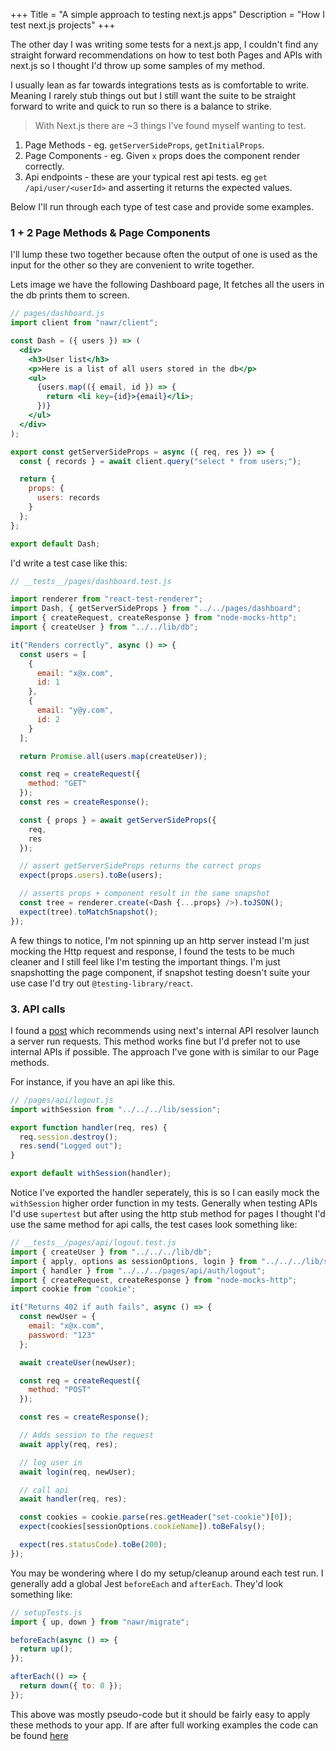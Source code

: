 +++
Title = "A simple approach to testing next.js apps"
Description = "How I test next.js projects"
+++

The other day I was writing some tests for a next.js app, I couldn't find any straight forward recommendations on how to test both Pages and APIs with next.js so I thought I'd throw up some samples of my method.

I usually lean as far towards integrations tests as is comfortable to write. Meaning I rarely stub things out but I still want the suite to be straight forward to write and quick to run so there is a balance to strike.

> With Next.js there are ~3 things I've found myself wanting to test.

1. Page Methods - eg. `getServerSideProps`, `getInitialProps`.
2. Page Components - eg. Given `x` props does the component render correctly.
3. Api endpoints - these are your typical rest api tests. eg `get /api/user/<userId>` and asserting it returns the expected values.

Below I'll run through each type of test case and provide some examples.

### 1 + 2 Page Methods & Page Components

I'll lump these two together because often the output of one is used as the input for the other so they are convenient to write together.

Lets image we have the following Dashboard page, It fetches all the users in the db prints them to screen.

```jsx
// pages/dashboard.js
import client from "nawr/client";

const Dash = ({ users }) => (
  <div>
    <h3>User list</h3>
    <p>Here is a list of all users stored in the db</p>
    <ul>
      {users.map(({ email, id }) => {
        return <li key={id}>{email}</li>;
      })}
    </ul>
  </div>
);

export const getServerSideProps = async ({ req, res }) => {
  const { records } = await client.query("select * from users;");

  return {
    props: {
      users: records
    }
  };
};

export default Dash;
```

I'd write a test case like this:

```javascript
// __tests__/pages/dashboard.test.js

import renderer from "react-test-renderer";
import Dash, { getServerSideProps } from "../../pages/dashboard";
import { createRequest, createResponse } from "node-mocks-http";
import { createUser } from "../../lib/db";

it("Renders correctly", async () => {
  const users = [
    {
      email: "x@x.com",
      id: 1
    },
    {
      email: "y@y.com",
      id: 2
    }
  ];

  return Promise.all(users.map(createUser));

  const req = createRequest({
    method: "GET"
  });
  const res = createResponse();

  const { props } = await getServerSideProps({
    req,
    res
  });

  // assert getServerSideProps returns the correct props
  expect(props.users).toBe(users);

  // asserts props + component result in the same snapshot
  const tree = renderer.create(<Dash {...props} />).toJSON();
  expect(tree).toMatchSnapshot();
});
```

A few things to notice, I'm not spinning up an http server instead I'm just mocking the Http request and response, I found the tests to be much cleaner and I still feel like I'm testing the important things. I'm just snapshotting the page component, if snapshot testing doesn't suite your use case I'd try out `@testing-library/react`.

### 3. API calls

I found a [post](https://dev.to/metamas/testing-next-js-api-routes-55g3) which recommends using next's internal API resolver launch a server run requests. This method works fine but I'd prefer not to use internal APIs if possible. The approach I've gone with is similar to our Page methods.

For instance, if you have an api like this.

```javascript
// /pages/api/logout.js
import withSession from "../../../lib/session";

export function handler(req, res) {
  req.session.destroy();
  res.send("Logged out");
}

export default withSession(handler);
```

Notice I've exported the handler seperately, this is so I can easily mock the `withSession` higher order function in my tests. Generally when testing APIs I'd use `supertest` but after using the http stub method for pages I thought I'd use the same method for api calls, the test cases look something like:

```javascript
// __tests__/pages/api/logout.test.js
import { createUser } from "../../../lib/db";
import { apply, options as sessionOptions, login } from "../../../lib/session";
import { handler } from "../../../pages/api/auth/logout";
import { createRequest, createResponse } from "node-mocks-http";
import cookie from "cookie";

it("Returns 402 if auth fails", async () => {
  const newUser = {
    email: "x@x.com",
    password: "123"
  };

  await createUser(newUser);

  const req = createRequest({
    method: "POST"
  });

  const res = createResponse();

  // Adds session to the request
  await apply(req, res);

  // log user in
  await login(req, newUser);

  // call api
  await handler(req, res);

  const cookies = cookie.parse(res.getHeader("set-cookie")[0]);
  expect(cookies[sessionOptions.cookieName]).toBeFalsy();

  expect(res.statusCode).toBe(200);
});
```

You may be wondering where I do my setup/cleanup around each test run. I generally add a global Jest `beforeEach` and `afterEach`. They'd look something like:

```javascript
// setupTests.js
import { up, down } from "nawr/migrate";

beforeEach(async () => {
  return up();
});

afterEach(() => {
  return down({ to: 0 });
});
```

This above was mostly pseudo-code but it should be fairly easy to apply these methods to your app. If are after full working examples the code can be found [here](https://github.com/hobochild/boiler)
